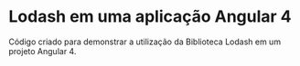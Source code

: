# Lodash em uma aplicação Angular 4

Código criado para demonstrar a utilização da Biblioteca Lodash em um projeto Angular 4.
